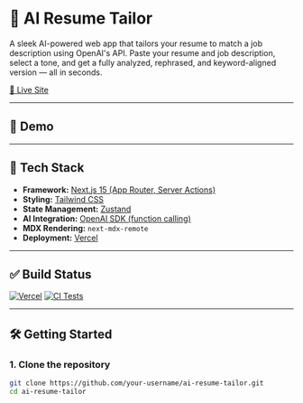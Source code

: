 # 🎯 AI Resume Tailor

A sleek AI-powered web app that tailors your resume to match a job description using OpenAI's API. Paste your resume and job description, select a tone, and get a fully analyzed, rephrased, and keyword-aligned version — all in seconds.

[🔗 Live Site](https://ai-resume-tailor-hazel.vercel.app/)

---

## 📸 Demo

<!-- Replace with your Loom or GIF link -->

---

## 🚀 Tech Stack

- **Framework:** [Next.js 15 (App Router, Server Actions)](https://nextjs.org/)
- **Styling:** [Tailwind CSS](https://tailwindcss.com/)
- **State Management:** [Zustand](https://github.com/pmndrs/zustand)
- **AI Integration:** [OpenAI SDK (function calling)](https://platform.openai.com/)
- **MDX Rendering:** `next-mdx-remote`
- **Deployment:** [Vercel](https://vercel.com/)

---

## ✅ Build Status

[![Vercel](https://vercelbadge.vercel.app/api/user/project)](https://ai-resume-tailor-hazel.vercel.app/)
[![CI Tests](https://github.com/your-username/ai-resume-tailor/actions/workflows/ci.yml/badge.svg)](https://github.com/your-username/ai-resume-tailor/actions)

---

## 🛠️ Getting Started

### 1. Clone the repository

```bash
git clone https://github.com/your-username/ai-resume-tailor.git
cd ai-resume-tailor
